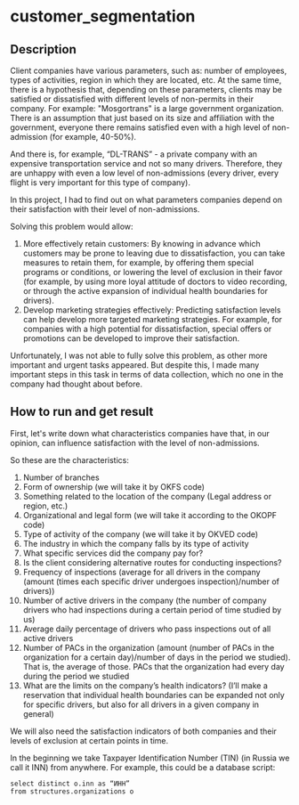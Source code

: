 # customer_segmentation
## Description
Client companies have various parameters, such as: number of employees, types of activities, region in which they are located, etc.
At the same time, there is a hypothesis that, depending on these parameters, clients may be satisfied or dissatisfied with different levels of non-permits in their company.
For example: "Mosgortrans" is a large government organization. There is an assumption that just based on its size and affiliation with the government, everyone there remains satisfied even with a high level of non-admission (for example, 40-50%).

And there is, for example, “DL-TRANS” - a private company with an expensive transportation service and not so many drivers. Therefore, they are unhappy with even a low level of non-admissions (every driver, every flight is very important for this type of company).

In this project, I had to find out on what parameters companies depend on their satisfaction with their level of non-admissions.

Solving this problem would allow:

1. More effectively retain customers: By knowing in advance which customers may be prone to leaving due to dissatisfaction, you can take measures to retain them, for example, by offering them special programs or conditions, or lowering the level of exclusion in their favor (for example, by using more loyal attitude of doctors to video recording, or through the active expansion of individual health boundaries for drivers).
2. Develop marketing strategies effectively: Predicting satisfaction levels can help develop more targeted marketing strategies. For example, for companies with a high potential for dissatisfaction, special offers or promotions can be developed to improve their satisfaction.

Unfortunately, I was not able to fully solve this problem, as other more important and urgent tasks appeared. But despite this, I made many important steps in this task in terms of data collection, which no one in the company had thought about before.

## How to run and get result
First, let's write down what characteristics companies have that, in our opinion, can influence satisfaction with the level of non-admissions.

So these are the characteristics:

1. Number of branches
2. Form of ownership (we will take it by OKFS code)
3. Something related to the location of the company (Legal address or region, etc.)
4. Organizational and legal form (we will take it according to the OKOPF code)
5. Type of activity of the company (we will take it by OKVED code)
6. The industry in which the company falls by its type of activity
7. What specific services did the company pay for?
8. Is the client considering alternative routes for conducting inspections?
9. Frequency of inspections (average for all drivers in the company (amount (times each specific driver undergoes inspection)/number of drivers))
10. Number of active drivers in the company (the number of company drivers who had inspections during a certain period of time studied by us)
11. Average daily percentage of drivers who pass inspections out of all active drivers
12. Number of PACs in the organization (amount (number of PACs in the organization for a certain day)/number of days in the period we studied). That is, the average of those. PACs that the organization had every day during the period we studied
13. What are the limits on the company’s health indicators? (I’ll make a reservation that individual health boundaries can be expanded not only for specific drivers, but also for all drivers in a given company in general)

We will also need the satisfaction indicators of both companies and their levels of exclusion at certain points in time.

In the beginning we take Taxpayer Identification Number (TIN) (in Russia we call it INN) from anywhere. For example, this could be a database script:
```
select distinct o.inn as “ИНН”
from structures.organizations o
```

